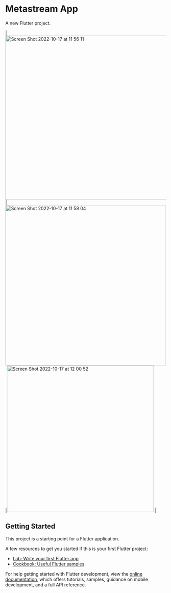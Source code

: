 # Metastream App

A new Flutter project.

|<img width="513" alt="Screen Shot 2022-10-17 at 11 56 11" src="https://user-images.githubusercontent.com/88277970/196094242-a60b72d1-c019-416d-93ae-a256accf8573.png">|<img width="502" alt="Screen Shot 2022-10-17 at 11 58 04" src="https://user-images.githubusercontent.com/88277970/196094293-b24eb84b-69ac-420a-a838-e56308e31104.png">
|<img width="459" alt="Screen Shot 2022-10-17 at 12 00 52" src="https://user-images.githubusercontent.com/88277970/196094394-1c652dd4-d3de-4d9e-aa54-e977e41fa44d.png">
|


## Getting Started

This project is a starting point for a Flutter application.

A few resources to get you started if this is your first Flutter project:

- [Lab: Write your first Flutter app](https://docs.flutter.dev/get-started/codelab)
- [Cookbook: Useful Flutter samples](https://docs.flutter.dev/cookbook)

For help getting started with Flutter development, view the
[online documentation](https://docs.flutter.dev/), which offers tutorials,
samples, guidance on mobile development, and a full API reference.
